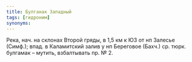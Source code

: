 ```yaml
---
title: Булганак Западный
tags: [гидроним]
synonyms:
---
```


Река, нач. на склонах Второй гряды, в 1,5 км к ЮЗ от нп Залесье (Симф.); впад. в
Каламитский залив у нп Береговое (Бахч.) ср. тюрк. булгамак – мутить,
взбалтывать пр. № 2.
